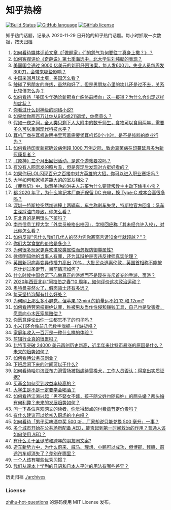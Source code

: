 # 知乎热榜
[![Build Status](https://github.com/ToWeLong/zhihu-hot-questions/workflows/CI/badge.svg)](https://github.com/ToWeLong/zhihu-hot-questions/actions)
[![GitHub language](https://img.shields.io/badge/language-golang-orange.svg)](https://golang.org/)
[![GitHub license](https://img.shields.io/github/license/ToWeLong/zhihu-hot-questions)](https://github.com/ToWeLong/zhihu-hot-questions/blob/main/LICENSE)

知乎热门话题，记录从 2020-11-29 日开始的知乎热门话题。每小时抓取一次数据，按天[归档](./archives)

<!-- BEGIN -->

1. [如何看待媒体评论文章《「做题家」们的怨气为何要往丁真身上撒？》？](https://www.zhihu.com/question/435706809)
1. [如何客观评价《奇葩说》第七季海选中，北大学生刘纯懿的表现？](https://www.zhihu.com/question/435351110)
1. [美国国会通过 9000 亿美元的新冠纾困法案，每人发600刀，失业人员每周发300刀，会带来哪些影响？](https://www.zhihu.com/question/435806538)
1. [中国采回月球土壤，美国怎么看？](https://www.zhihu.com/question/431947864)
1. [触碰了男朋友的底线，虽然和好了，但是男朋友心里的坎儿还是过不去，关系比较僵怎么办？](https://www.zhihu.com/question/435322597)
1. [如何看待「美国少年确诊新冠身亡临终前喷血」这一报道？为什么会出现这样的症状？](https://www.zhihu.com/question/435788699)
1. [你看过什么封神级的网络小说?](https://www.zhihu.com/question/359404780)
1. [如果给你两百万让你从985或211退学，你愿意么？](https://www.zhihu.com/question/434615779)
1. [假如一夜之间，全人类只剩下人大附中的数千师生，食物可以食用两年，需要多久可以重回现代科技水平？](https://www.zhihu.com/question/398135943)
1. [耳机厂商在耳机说明书里写着需要煲耳机150个小时，是不是纯粹的商业行为？](https://www.zhihu.com/question/433119250)
1. [如何看待印度新冠确诊病例超 1000 万例之际，致命真菌病在印蔓延且多为新冠康复者？](https://www.zhihu.com/question/435590183)
1. [《原神》三个月出回归活动，是这个游戏要凉吗？](https://www.zhihu.com/question/435819328)
1. [有没有人网恋发的照片丑，但是奔现后发现对方挺好看的？](https://www.zhihu.com/question/266750825)
1. [如果你玩LOL闪现百分之百接中对方英雄的大招，你可以进入职业赛场吗？](https://www.zhihu.com/question/434567125)
1. [大学如何和家境差距大的的室友相处？](https://www.zhihu.com/question/34460425)
1. [《鹿鼎记》中，聪慧美艳的洪夫人苏荃为什么要背叛教主主动下嫁韦小宝？](https://www.zhihu.com/question/432491236)
1. [都 2020 年了，为什么笔记本厂商还保留 DC 充电，换 Type-C 成本会高很多吗？](https://www.zhihu.com/question/381287746)
1. [深圳一特斯拉突然加速撞上两辆车，车主称刹车失灵，特斯拉官方回复：系车主深踩油门导致，你怎么看？](https://www.zhihu.com/question/435837083)
1. [东北真的是用馒头下菜吗？](https://www.zhihu.com/question/434980751)
1. [南京信息工程大学「外卖员被抬出校园」，学校回应称「其未经允许入校」，对此你怎么看？](https://www.zhihu.com/question/435856076)
1. [如何反驳"凭什么我们几代人的努力凭你寒窗苦读10余年就超越？"？](https://www.zhihu.com/question/431601536)
1. [你们大学食堂的价格是多少？](https://www.zhihu.com/question/63917620)
1. [为何很多玩家更喜欢进攻类属性而忽视防御类属性?](https://www.zhihu.com/question/435587985)
1. [律师明知他的当事人有罪，还为其辩护是否违反律师真实伦理？](https://www.zhihu.com/question/434548168)
1. [英国新冠病毒变异传播力高出 70%，大批民众逃离伦敦，英国首相称不能按原计划过圣诞节，目前情况如何？](https://www.zhihu.com/question/435677444)
1. [什么时候中国会沉下心做真正的游戏而不是现在充斥首充的手游、页游？](https://www.zhihu.com/question/435616474)
1. [2020年西亚北非“阿拉伯之春”10 周年，如何评价这次政治运动？](https://www.zhihu.com/question/435384267)
1. [奥特曼突然火了，假面骑士还有多远？](https://www.zhihu.com/question/434119007)
1. [每天坚持泡脚有什么好处？](https://www.zhihu.com/question/286352117)
1. [为何网上那么多小屏党，但苹果 12mini 的销量远不如 12 和 12pm?](https://www.zhihu.com/question/434941670)
1. [如何看待劳荣枝拒绝认罪，称被男友当作性侵和赚钱工具，自己也是受害者，愿意向小木匠家属赔偿？](https://www.zhihu.com/question/435804457)
1. [你愿意评论出你一生都忘不了的句子吗？](https://www.zhihu.com/question/435292142)
1. [小米11还会像前几代数字旗舰一样缺货吗？](https://www.zhihu.com/question/434800369)
1. [家庭年收入一百万是一种什么样的体验？](https://www.zhihu.com/question/398961082)
1. [剪辑行业真的很累吗？](https://www.zhihu.com/question/264257968)
1. [比特币突破 24000 美元再创历史新高，近半年来比特币暴涨的原因是什么？未来的趋势如何？](https://www.zhihu.com/question/435692521)
1. [如何看待公务员副业？](https://www.zhihu.com/question/434473720)
1. [下班后闲下来的时间可以干什么?](https://www.zhihu.com/question/345473425)
1. [如何看待哈尔滨亚布力滑雪场被指虐待雪橇犬，工作人员否认：得拿出实质证据?](https://www.zhihu.com/question/435155943)
1. [买基金如何买到收益率较高的？](https://www.zhihu.com/question/30747459)
1. [大学生是不是一定要学会喝酒？](https://www.zhihu.com/question/291862481)
1. [如何看待江浙兴起「男不娶女不嫁，孩子随父姓也随母姓」的两头婚？两头婚有何利弊？未来的发展趋势如何？](https://www.zhihu.com/question/435705188)
1. [问一下各位喜欢网文的读者，你觉得起点的付费章节定价贵吗？](https://www.zhihu.com/question/435876080)
1. [有什么建议可以给初入职场的小白吗？](https://www.zhihu.com/question/435169244)
1. [如何看待「男子买啤酒中奖 500 听，厂家却说只能兑换 500 毫升」一事？](https://www.zhihu.com/question/435860651)
1. [多个城市开始在公共场所配备 AED，能否起到第一时间救治的作用？普通人该如何使用 AED？](https://www.zhihu.com/question/435798445)
1. [有什么关于圣诞节和跨年的朋友圈文案?](https://www.zhihu.com/question/360652290)
1. [造车新势力中，为什么蔚来、威马、理想、小鹏可以成功，但博郡、拜腾、前途汽车却消失了？差别在哪里？](https://www.zhihu.com/question/434084076)
1. [一个人该有哪些优秀习惯？](https://www.zhihu.com/question/429610635)
1. [我们从课本上学到的日语和日本人平时的用法有哪些差异？](https://www.zhihu.com/question/319256570)

<!-- END -->

历史归档 [./archives](./archives)


### License
[zhihu-hot-questions](https://github.com/towelong/zhihu-hot-questions) 的源码使用 MIT License 发布。